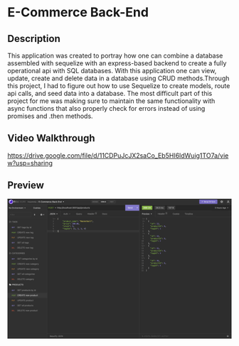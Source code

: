 # E-Commerce Back-End
## Description
This application was created to portray how one can combine a database assembled with sequelize with an express-based backend to create a fully operational api with SQL databases. With this application one can view, update, create and delete data in a database using CRUD methods.Through this project, I had to figure out how to use Sequelize to create models, route api calls, and seed data into a database. The most difficult part of this project for me was making sure to maintain the same functionality with async functions that also properly check for errors instead of using promises and .then methods. 

## Video Walkthrough
https://drive.google.com/file/d/11CDPuJcJX2saCo_Eb5HI6ldWuig1TO7a/view?usp=sharing

## Preview
![Photos of Insomnia running](./Assets/img/Screen%20Shot%202022-09-15%20at%2010.37.24%20AM.png)
